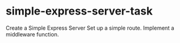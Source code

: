 # simple-express-server-task
Create a Simple Express Server Set up a simple route. Implement a middleware function.
